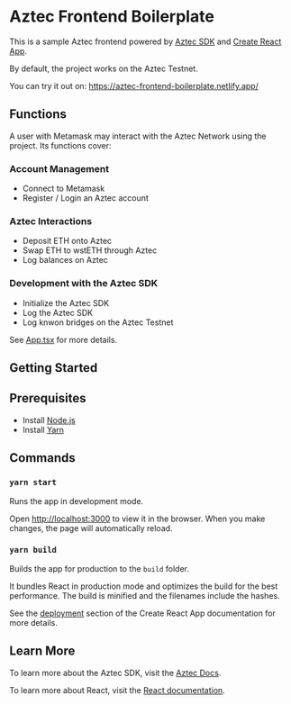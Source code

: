 # Aztec Frontend Boilerplate

This is a sample Aztec frontend powered by [Aztec SDK](https://github.com/AztecProtocol/aztec-connect/tree/master/sdk) and [Create React App](https://github.com/facebook/create-react-app).

By default, the project works on the Aztec Testnet.

You can try it out on: https://aztec-frontend-boilerplate.netlify.app/

## Functions

A user with Metamask may interact with the Aztec Network using the project. Its functions cover:

### Account Management

- Connect to Metamask
- Register / Login an Aztec account

### Aztec Interactions

- Deposit ETH onto Aztec
- Swap ETH to wstETH through Aztec
- Log balances on Aztec

### Development with the Aztec SDK

- Initialize the Aztec SDK
- Log the Aztec SDK
- Log knwon bridges on the Aztec Testnet

See [App.tsx](src/App.tsx) for more details.

## Getting Started

## Prerequisites

- Install [Node.js](https://nodejs.org/en/download/)
- Install [Yarn](https://classic.yarnpkg.com/lang/en/docs/install/)

## Commands

### `yarn start`

Runs the app in development mode.

Open [http://localhost:3000](http://localhost:3000) to view it in the browser. When you make changes, the page will automatically reload.

### `yarn build`

Builds the app for production to the `build` folder.

It bundles React in production mode and optimizes the build for the best performance. The build is minified and the filenames include the hashes.

See the [deployment](https://facebook.github.io/create-react-app/docs/deployment) section of the Create React App documentation for more details.

## Learn More

To learn more about the Aztec SDK, visit the [Aztec Docs](https://docs.aztec.network/category/sdk).

To learn more about React, visit the [React documentation](https://reactjs.org/).
